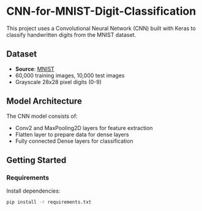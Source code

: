 # CNN-for-MNIST-Digit-Classification


This project uses a Convolutional Neural Network (CNN) built with Keras to classify handwritten digits from the MNIST dataset.

##  Dataset
- **Source**: [MNIST](http://yann.lecun.com/exdb/mnist/)
- 60,000 training images, 10,000 test images
- Grayscale 28x28 pixel digits (0-9)

##  Model Architecture

The CNN model consists of:
- Conv2  and MaxPooling2D layers for feature extraction
- Flatten layer to prepare data for dense layers
- Fully connected Dense layers for classification

##  Getting Started

### Requirements

Install dependencies:

```bash
pip install -r requirements.txt


